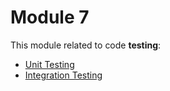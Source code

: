 # Module 7

This module related to code **testing**:
* [Unit Testing](test-unit.md)
* [Integration Testing](test-integration.md)